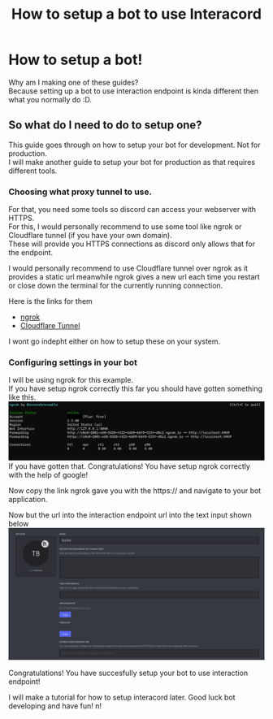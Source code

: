 ﻿---
uid: Setup.InitialSetup
title: How to setup a bot to use Interacord
---

# How to setup a bot!

Why am I making one of these guides?  
Because setting up a bot to use interaction endpoint is kinda different then what you normally do :D.

## So what do I need to do to setup one?

This guide goes through on how to setup your bot for development. Not for production.  
I will make another guide to setup your bot for production as that requires different tools.

### Choosing what proxy tunnel to use.

For that, you need some tools so discord can access your webserver with HTTPS.  
For this, I would personally recommend to use some tool like ngrok or Cloudflare tunnel (if you have your own domain).  
These will provide you HTTPS connections as discord only allows that for the endpoint.

I would personally recommend to use Cloudflare tunnel over ngrok as it provides a static url meanwhile ngrok gives a new url each time you restart or close down the terminal for the currently running connection.

Here is the links for them

- [ngrok](https://ngrok.com/)
- [Cloudflare Tunnel](https://www.cloudflare.com/products/tunnel/)

I wont go indepht either on how to setup these on your system.

### Configuring settings in your bot

I will be using ngrok for this example.  
If you have setup ngrok correctly this far you should have gotten something like this.
![A image of a terminal giving a proxy tunnel link.](../../images/NgrokImage.png)
If you have gotten that. Congratulations! You have setup ngrok correctly with the help of google!

Now copy the link ngrok gave you with the https:// and navigate to your bot application.

Now but the url into the interaction endpoint url into the text input shown below
![Discord developer portal application page](../../images/BotPageWithoutUrl.png)

Congratulations! You have succesfully setup your bot to use interaction endpoint!

I will make a tutorial for how to setup interacord later. Good luck bot developing and have fun!
n!